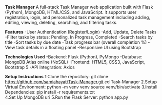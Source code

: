 **Task Manager**
A full-stack Task Manager web application built with Flask (Python), MongoDB, 
HTML/CSS, and JavaScript. It supports user registration, login, and personalized 
task management including adding, editing, viewing, deleting, searching, and filtering tasks.

**Features**
-User Authentication (Register/Login)
-Add, Update, Delete Tasks
-Filter tasks by status: Pending, In Progress, Completed
-Search tasks by title
-Sort tasks by due date
-Task progress bar (overall completion %)
-View task details in a floating panel
-Responsive UI using Bootstrap

**Technologies Used**
-Backend: Flask (Python), PyMongo
-Database: MongoDB Atlas online (NoSQL)
-Frontend: HTML5, CSS3, JavaScript, Bootstrap 5
-API Integration: Axios

**Setup Instructions**
1.Clone the repository:
   git clone https://github.com/samiahayat/Task-Manager.git
   cd Task-Manager
2.Setup Virtual Environment:
   python -m venv venv
   source venv/bin/activate
3.Install Dependencies:
   pip install -r requirements.txt  
4.Set Up MongoDB uri
5.Run the Flask Server:
   python app.py 

   
